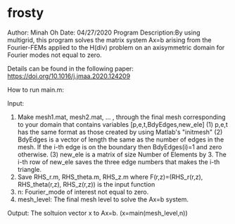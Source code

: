 # frosty

Author: Minah Oh
Date: 04/27/2020
Program Description:By using multigrid, this program solves the matrix 
system Ax=b arising from the Fourier-FEMs applied to the H(div) problem
on an axisymmetric domain for Fourier modes not equal to zero.

Details can be found in the following paper:
   https://doi.org/10.1016/j.jmaa.2020.124209

 How to run main.m: 

Input: 
 1. Make mesh1.mat, mesh2.mat, ... , through the final mesh corresponding to
 your domain that contains variables [p,e,t,BdyEdges,new_ele]
  (1) p,e,t has the same format as those created by using Matlab's "initmesh"
  (2) BdyEdges is a vector of length the same as the number of edges in the
      mesh. If the i-th edge is on the boundary then BdyEdges(i)=1 and zero
      otherwise.
  (3) new_ele is a matrix of size Number of Elements by 3. The i-th row of
      new_ele saves the three edge numbers that makes the i-th triangle.
 2. Save RHS_r.m, RHS_theta.m, RHS_z.m where 
 F(r,z)=(RHS_r(r,z), RHS_theta(r,z), RHS_z(r,z)) is the input function
 3. n: Fourier_mode of interest not equal to zero.
 4. mesh_level: The final mesh level to solve the Ax=b system.

 Output: The soltuion vector x to Ax=b. (x=main(mesh_level,n))

